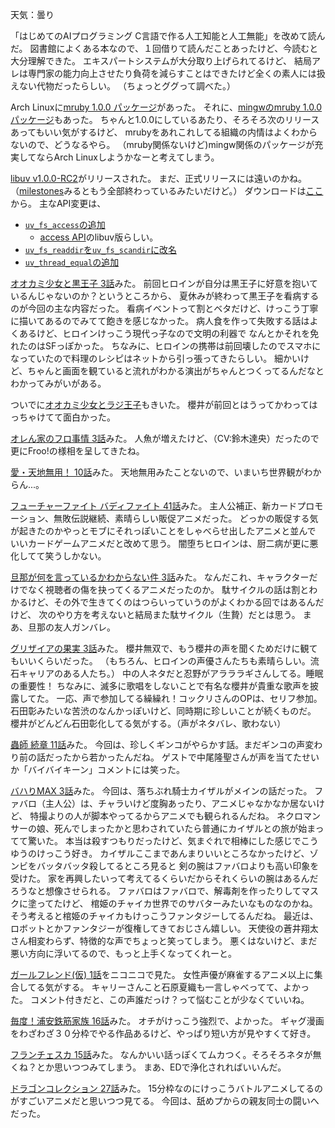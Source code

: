 天気：曇り

「はじめてのAIプログラミング C言語で作る人工知能と人工無能」を改めて読んだ。
図書館によくある本なので、１回借りて読んだことあったけど、今読むと大分理解できた。
エキスパートシステムが大分取り上げられてるけど、
結局アレは専門家の能力向上させたり負荷を減らすことはできたけど全くの素人には扱えない代物だったらしい。
（ちょっとググって調べた。）

Arch Linuxに[mruby 1.0.0 パッケージ](https://aur.archlinux.org/packages/mruby/)があった。
それに、[mingwのmruby 1.0.0パッケージ](https://aur.archlinux.org/packages/mingw-w64-mruby/)もあった。
ちゃんと1.0.0にしているあたり、そろそろ次のリリースあってもいい気がするけど、
mrubyをあれこれしてる組織の内情はよくわからないので、どうなるやら。
（mruby関係ないけど)mingw関係のパッケージが充実してならArch Linuxしようかなーと考えてしまう。

[libuv v1.0.0-RC2](https://github.com/joyent/libuv/commit/e3ea6c1179cc8b42d6bc48df3d359a2149ebbab5)がリリースされた。
まだ、正式リリースには遠いのかね。
（[milestones](https://github.com/joyent/libuv/milestones)みるともう全部終わっているみたいだけど。）
ダウンロードは[ここ](http://libuv.org/dist/v1.0.0-rc2/)から。
主なAPI変更は、
* [`uv_fs_access`の追加](https://github.com/joyent/libuv/commit/c18205a1c588b5cfb7ea74c67b5e2974ebeff7ab)
  * [access API](http://man7.org/linux/man-pages/man2/access.2.html)のlibuv版らしい。
* [`uv_fs_readdir`を`uv_fs_scandir`に改名](https://github.com/joyent/libuv/commit/03e53f1cf76e9388e46fd66406b91ef598876986)
* [`uv_thread_equal`の追加](https://github.com/joyent/libuv/commit/59658a8de7cc05a58327a164fd2ed4b050f8b4f4)

[オオカミ少女と黒王子 3話](http://www.nicovideo.jp/watch/1413538474)みた。
前回ヒロインが自分は黒王子に好意を抱いているんじゃないのか？というところから、
夏休みが終わって黒王子を看病するのが今回の主な内容だった。
看病イベントって割とベタだけど、けっこう丁寧に描いてあるのでみてて飽きを感じなかった。
病人食を作って失敗する話はよくあるけど、ヒロインけっこう現代っ子なので文明の利器で
なんとかそれを免れたのはSFっぽかった。
ちなみに、ヒロインの携帯は前回壊したのでスマホになっていたので料理のレシピはネットから引っ張ってきたらしい。
細かいけど、ちゃんと画面を観ていると流れがわかる演出がちゃんとつくってるんだなとわかってみがいがある。

ついでに[オオカミ少女とラジ王子](http://hibiki-radio.jp/description/ookamishojo)もきいた。
櫻井が前回とはうってかわってはっちゃけてて面白かった。

[オレん家のフロ事情 3話](http://www.nicovideo.jp/watch/1413538032)みた。
人魚が増えたけど、（CV:鈴木達央）だったので更にFroo!の様相を呈してきたね。

[愛・天地無用！ 10話](http://www.nicovideo.jp/watch/1413520867)みた。
天地無用みたことないので、いまいち世界観がわからん...。

[フューチャーファイト バディファイト 41話](http://www.nicovideo.jp/watch/1413777741)みた。
主人公補正、新カードプロモーション、無敗伝説継続、素晴らしい販促アニメだった。
どっかの販促する気が起きたのかやっとモブにそれっぽいことをしゃべらせ出したアニメと並んで
いいカードゲームアニメだと改めて思う。
闇堕ちヒロインは、厨二病が更に悪化してて笑うしかない。

[旦那が何を言っているかわからない件 3話](http://www.nicovideo.jp/watch/1413788951)みた。
なんだこれ、キャラクターだけでなく視聴者の傷を抉ってくるアニメだったのか。
駄サイクルの話は割とわかるけど、その外で生きてくのはつらいっていうのがよくわかる回ではあるんだけど、
次のやり方を考えないと結局また駄サイクル（生贄）だとは思う。
まあ、旦那の友人ガンバレ。

[グリザイアの果実 3話](http://www.nicovideo.jp/watch/1413536621)みた。
櫻井無双で、もう櫻井の声を聞くためだけに観てもいいくらいだった。
（もちろん、ヒロインの声優さんたちも素晴らしい。流石キャリアのある人たち。）
中の人ネタだと忍野がアラララギさんしてる。睡眠の重要性！
ちなみに、滅多に歌唱をしないことで有名な櫻井が貴重な歌声を披露してた。
一応、声で参加してる繰繰れ！コックリさんのOPは、セリフ参加。
石田彰みたいな苦渋のなんかっぽいけど、同時期に珍しいことが続くものだ。
櫻井がどんどん石田彰化してる気がする。（声がネタバレ、歌わない）

[蟲師 続章 11話](http://www.nicovideo.jp/watch/1413524903)みた。
今回は、珍しくギンコがやらかす話。まだギンコの声変わり前の話だったから若かったんだね。
ゲストで中尾隆聖さんが声を当てたせいか「バイバイキーン」コメントには笑った。

[バハりMAX 3話](http://www.nicovideo.jp/watch/1413525557)みた。
今回は、落ちぶれ騎士カイザルがメインの話だった。
ファバロ（主人公）は、チャラいけど度胸あったり、アニメじゃなかなか居ないけど、
特撮よりの人が脚本やってるからアニメでも観られるんだね。
ネクロマンサーの娘、死んでしまったかと思わされていたら普通にカイザルとの旅が始まってて驚いた。
本当は殺すつもりだったけど、気まぐれで相棒にした感じでこうゆうのけっこう好き。
カイザルここまであんまりいいところなかったけど、ゾンビをバッタバッタ殺してるところ見ると
剣の腕はファバロよりも高い印象を受けた。
家を再興したいって考えてるくらいだからそれくらいの腕はあるんだろうなと想像させられる。
ファバロはファバロで、解毒剤を作ったりしてマスクに塗ってたけど、
棺姫のチャイカ世界でのサバターみたいなものなのかね。
そう考えると棺姫のチャイカもけっこうファンタジーしてるんだね。
最近は、ロボットとかファンタジーが復権してきておじさん嬉しい。
天使役の蒼井翔太さん相変わらず、特徴的な声でちょっと笑ってしまう。
悪くはないけど、まだ悪い方向に浮いてるので、もっと上手くなってくれーと。

[ガールフレンド(仮) 1話](http://www.nicovideo.jp/watch/1413516141)をニコニコで見た。
女性声優が麻雀するアニメ以上に集合してる気がする。
キャリーさんこと石原夏織も一言しゃべってて、よかった。
コメント付きだと、この声誰だっけ？って悩むことが少なくていいね。

[毎度！浦安鉄筋家族 16話](http://www.nicovideo.jp/watch/1413346086)みた。
オチがけっこう強烈で、よかった。
ギャグ漫画をわざわざ３０分枠でやる作品あるけど、やっぱり短い方が見やすくて好き。

[フランチェスカ 15話](http://www.nicovideo.jp/watch/1413345851)みた。
なんかいい話っぽくてムカつく。そろそろネタが無くね？とか思いつつみてしまう。
まあ、EDで浄化されればいいんだ。

[ドラゴンコレクション 27話](http://www.nicovideo.jp/watch/1413347417)みた。
15分枠なのにけっこうバトルアニメしてるのがすごいアニメだと思いつつ見てる。
今回は、舐めプからの親友同士の闘いへだった。
